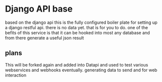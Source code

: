 # Django API base

based on the django api this is the fully configured boiler plate for setting up a django restful api. there is no data yet. that is for you to do.
one of the befits of this service is that it can be hooked into most any database and from there generate a useful json result

## plans
This will be forked again and added into Datapi and used to test various webservices and webhooks eventually. generating data to send and for web interaction
